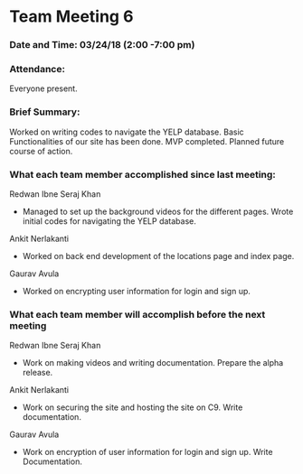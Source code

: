 # Team Meeting 6

### Date and Time: 03/24/18 (2:00 -7:00 pm)


### Attendance: 
Everyone present.

### Brief Summary:

Worked on writing codes to navigate the YELP database. Basic Functionalities of our site has been done. MVP completed. 
Planned future course of action.

### What each team member accomplished since last meeting:

Redwan Ibne Seraj Khan
-  Managed to set up the background videos for the different pages. Wrote initial codes for navigating the YELP database.

Ankit Nerlakanti
-  Worked on back end development of the locations page and index page.

Gaurav Avula
- Worked on encrypting user information for login and sign up.

### What each team member will accomplish before the next meeting

Redwan Ibne Seraj Khan
- Work on making videos and writing documentation. Prepare the alpha release.

Ankit Nerlakanti
- Work on securing the site and hosting the site on C9. Write documentation.

Gaurav Avula
- Work on encryption of user information for login and sign up. Write Documentation.
